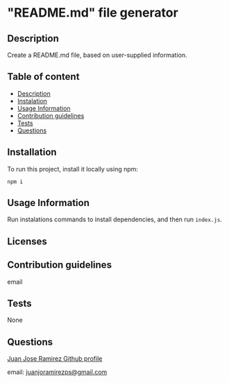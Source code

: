 # "README.md" file generator 

## Description
    
Create a README.md file, based on user-supplied information. 

## Table of content
* [Description](#description)
* [Instalation](#installation)
* [Usage Information](#usage-information)
* [Contribution guidelines](#contribution-guidelines)
* [Tests](#tests)
* [Questions](#questions)



## Installation

To run this project, install it locally using npm:
```
npm i
```

## Usage Information
    
Run instalations commands to install dependencies, and then run ```index.js```.

## Licenses 

## Contribution guidelines
    
email

## Tests
    
None

## Questions
    
[Juan Jose Ramirez Github profile](https://github.com/JuanjoRamirez262)

email: juanjoramirezps@gmail.com

